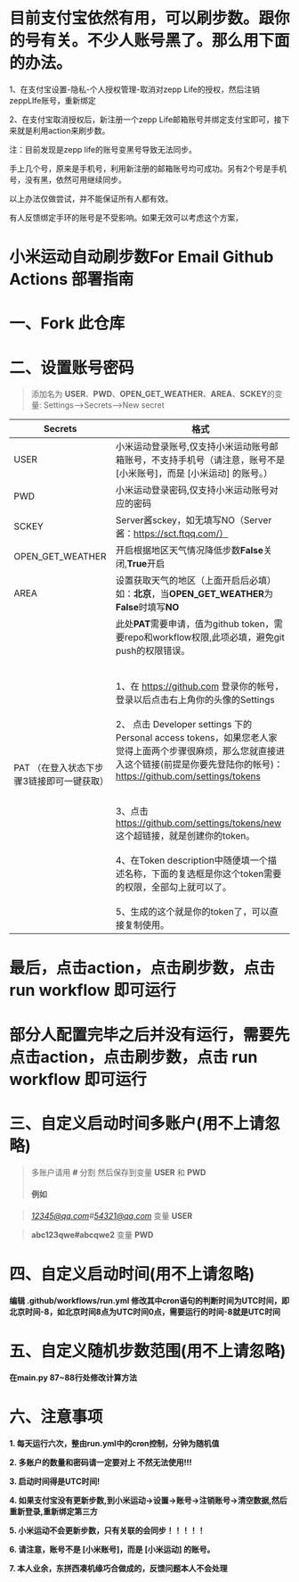 # 目前支付宝依然有用，可以刷步数。跟你的号有关。不少人账号黑了。那么用下面的办法。

1、在支付宝设置-隐私-个人授权管理-取消对zepp Life的授权，然后注销zeppLIfe账号，重新绑定

2、在支付宝取消授权后，新注册一个zepp Life邮箱账号并绑定支付宝即可，接下来就是利用action来刷步数。

注：目前发现是zepp life的账号变黑号导致无法同步。

手上几个号，原来是手机号，利用新注册的邮箱账号均可成功。另有2个号是手机号，没有黑，依然可用继续同步。

以上办法仅做尝试，并不能保证所有人都有效。

有人反馈绑定手环的账号是不受影响。如果无效可以考虑这个方案，


# 小米运动自动刷步数For Email    Github Actions 部署指南

# 一、Fork 此仓库

# 二、设置账号密码
> 添加名为  **USER**、**PWD**、**OPEN_GET_WEATHER**、**AREA**、**SCKEY**的变量: Settings-->Secrets-->New secret  

| Secrets |  格式  |
| -------- | ----- |
| USER |   小米运动登录账号,仅支持小米运动账号邮箱账号，不支持手机号（请注意，账号不是 [小米账号]，而是 [小米运动] 的账号。）|
| PWD |   小米运动登录密码,仅支持小米运动账号对应的密码|
|SCKEY|Server酱sckey，如无填写NO（Server酱：https://sct.ftqq.com/）|
| OPEN_GET_WEATHER|   开启根据地区天气情况降低步数**False**关闭,**True**开启|
| AREA |   设置获取天气的地区（上面开启后必填）如：**北京**，当**OPEN_GET_WEATHER**为**False**时填写**NO**|
| PAT （在登入状态下步骤3链接即可一键获取）|此处**PAT**需要申请，值为github token，需要repo和workflow权限,此项必填，避免git push的权限错误。<br><br><br>1、在 https://github.com 登录你的帐号，登录以后点击右上角你的头像的Settings<br><br>2、 点击 Developer settings 下的 Personal access tokens，如果您老人家觉得上面两个步骤很麻烦，那么您就直接进入这个链接(前提是你要先登陆你的帐号)：https://github.com/settings/tokens<br><br><br>3、点击 https://github.com/settings/tokens/new 这个超链接，就是创建你的token。<br><br>4、在Token description中随便填一个描述名称，下面的复选框是你这个token需要的权限，全部勾上就可以了。<br><br>5、生成的这个就是你的token了，可以直接复制使用。|<br>

# 最后，点击action，点击刷步数，点击 run workflow 即可运行

# 部分人配置完毕之后并没有运行，需要先点击action，点击刷步数，点击 run workflow 即可运行


# 三、自定义启动时间多账户(用不上请忽略)

>多账户请用 **#** 分割 然后保存到变量 **USER** 和 **PWD**
>
>#### 例如

>*12345@qq.com#54321@qq.com* 变量 **USER**

>**abc123qwe#abcqwe2** 变量 **PWD**

# 四、自定义启动时间(用不上请忽略)

**编辑 .github/workflows/run.yml 修改其中cron语句的判断时间为UTC时间，即北京时间-8，如北京时间8点为UTC时间0点，需要运行的时间-8就是UTC时间**

# 五、自定义随机步数范围(用不上请忽略)

**在main.py 87~88行处修改计算方法**


# 六、注意事项

**1. 每天运行六次，整由run.yml中的cron控制，分钟为随机值**

**2. 多账户的数量和密码请一定要对上 不然无法使用!!!**

**3. 启动时间得是UTC时间!**

**4. 如果支付宝没有更新步数,到小米运动->设置->账号->注销账号->清空数据,然后重新登录,重新绑定第三方**

**5. 小米运动不会更新步数，只有关联的会同步！！！！！**

**6. 请注意，账号不是 [小米账号]，而是 [小米运动] 的账号。**

**7. 本人业余，东拼西凑机缘巧合做成的，反馈问题本人不会处理**


